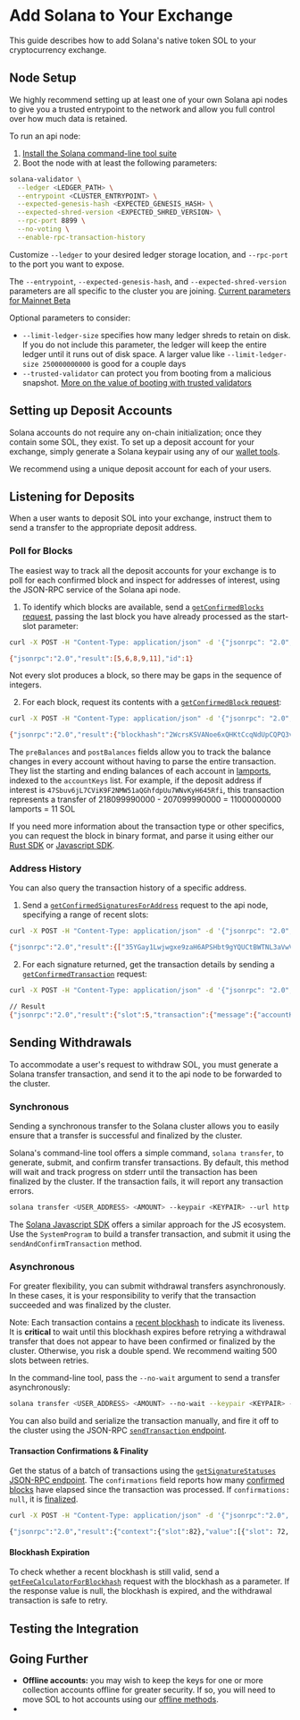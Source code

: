 # Add Solana to Your Exchange

This guide describes how to add Solana's native token SOL to your cryptocurrency
exchange.

## Node Setup

We highly recommend setting up at least one of your own Solana api nodes to
give you a trusted entrypoint to the network and allow you full control over how
much data is retained.

To run an api node:
1. [Install the Solana command-line tool suite](../cli/install-solana-cli-tools.md)
2. Boot the node with at least the following parameters:
```bash
solana-validator \
  --ledger <LEDGER_PATH> \
  --entrypoint <CLUSTER_ENTRYPOINT> \
  --expected-genesis-hash <EXPECTED_GENESIS_HASH> \
  --expected-shred-version <EXPECTED_SHRED_VERSION> \
  --rpc-port 8899 \
  --no-voting \
  --enable-rpc-transaction-history
```

  Customize `--ledger` to your desired ledger storage location, and `--rpc-port` to the port you want to expose.

  The `--entrypoint`, `--expected-genesis-hash`, and `--expected-shred-version` parameters are all specific to the cluster you are joining.
  [Current parameters for Mainnet Beta](../clusters.md#example-solana-validator-command-line-2)

  Optional parameters to consider:
  - `--limit-ledger-size` specifies how many ledger shreds to retain on disk. If you do not include this parameter, the ledger will keep the entire ledger until it runs out of disk space. A larger value like `--limit-ledger-size 250000000000` is good for a couple days
  - `--trusted-validator` can protect you from booting from a malicious snapshot. [More on the value of booting with trusted validators](../running-validator/validator-start.md#trusted-validators)

## Setting up Deposit Accounts

Solana accounts do not require any on-chain initialization; once they contain
some SOL, they exist. To set up a deposit account for your exchange, simply
generate a Solana keypair using any of our [wallet tools](../wallet-guide/cli.md).

We recommend using a unique deposit account for each of your users.

## Listening for Deposits

When a user wants to deposit SOL into your exchange, instruct them to send a
transfer to the appropriate deposit address.

### Poll for Blocks

The easiest way to track all the deposit accounts for your exchange is to poll
for each confirmed block and inspect for addresses of interest, using the
JSON-RPC service of the Solana api node.

1. To identify which blocks are available, send a [`getConfirmedBlocks` request](../apps/jsonrpc-api.md#getconfirmedblocks),
passing the last block you have already processed as the start-slot parameter:

```bash
curl -X POST -H "Content-Type: application/json" -d '{"jsonrpc": "2.0","id":1,"method":"getConfirmedBlocks","params":[5]}' localhost:8899

{"jsonrpc":"2.0","result":[5,6,8,9,11],"id":1}
```
Not every slot produces a block, so there may be gaps in the sequence of integers.

2. For each block, request its contents with a [`getConfirmedBlock` request](../apps/jsonrpc-api.md#getconfirmedblock):

```bash
curl -X POST -H "Content-Type: application/json" -d '{"jsonrpc": "2.0","id":1,"method":"getConfirmedBlock","params":[5, "json"]}' localhost:8899

{"jsonrpc":"2.0","result":{"blockhash":"2WcrsKSVANoe6xQHKtCcqNdUpCQPQ3vb6QTgi1dcE2oL","parentSlot":4,"previousBlockhash":"7ZDoGW83nXgP14vnn9XhGSaGjbuLdLWkQAoUQ7pg6qDZ","rewards":[],"transactions":[{"meta":{"err":null,"fee":5000,"postBalances":[2033973061360,218099990000,42000000003],"preBalances":[2044973066360,207099990000,42000000003],"status":{"Ok":null}},"transaction":{"message":{"accountKeys":["Bbqg1M4YVVfbhEzwA9SpC9FhsaG83YMTYoR4a8oTDLX","47Sbuv6jL7CViK9F2NMW51aQGhfdpUu7WNvKyH645Rfi","11111111111111111111111111111111"],"header":{"numReadonlySignedAccounts":0,"numReadonlyUnsignedAccounts":1,"numRequiredSignatures":1},"instructions":[{"accounts":[0,1],"data":"3Bxs3zyH82bhpB8j","programIdIndex":2}],"recentBlockhash":"7GytRgrWXncJWKhzovVoP9kjfLwoiuDb3cWjpXGnmxWh"},"signatures":["dhjhJp2V2ybQGVfELWM1aZy98guVVsxRCB5KhNiXFjCBMK5KEyzV8smhkVvs3xwkAug31KnpzJpiNPtcD5bG1t6"]}}]},"id":1}
```

The `preBalances` and `postBalances` fields allow you to track the balance
changes in every account without having to parse the entire transaction. They
list the starting and ending balances of each account in
[lamports](../terminology.md#lamports), indexed to the `accountKeys` list. For
example, if the deposit address if interest is
`47Sbuv6jL7CViK9F2NMW51aQGhfdpUu7WNvKyH645Rfi`, this transaction represents a
transfer of 218099990000 - 207099990000 = 11000000000 lamports = 11 SOL

If you need more information about the transaction type or other specifics, you
can request the block in binary format, and parse it using either our
[Rust SDK](https://github.com/solana-labs/solana/tree/master/sdk) or
[Javascript SDK](https://github.com/solana-labs/solana-web3.js).

### Address History

You can also query the transaction history of a specific address.

1. Send a [`getConfirmedSignaturesForAddress`](../apps/jsonrpc-api.md#getconfirmedsignaturesforaddress)
request to the api node, specifying a range of recent slots:

```bash
curl -X POST -H "Content-Type: application/json" -d '{"jsonrpc": "2.0","id":1,"method":"getConfirmedSignaturesForAddress","params":["6H94zdiaYfRfPfKjYLjyr2VFBg6JHXygy84r3qhc3NsC", 0, 10]}' localhost:8899

{"jsonrpc":"2.0","result":{["35YGay1Lwjwgxe9zaH6APSHbt9gYQUCtBWTNL3aVwVGn9xTFw2fgds7qK5AL29mP63A9j3rh8KpN1TgSR62XCaby","4bJdGN8Tt2kLWZ3Fa1dpwPSEkXWWTSszPSf1rRVsCwNjxbbUdwTeiWtmi8soA26YmwnKD4aAxNp8ci1Gjpdv4gsr","dhjhJp2V2ybQGVfELWM1aZy98guVVsxRCB5KhNiXFjCBMK5KEyzV8smhkVvs3xwkAug31KnpzJpiNPtcD5bG1t6"]},"id":1}
```

2. For each signature returned, get the transaction details by sending a
[`getConfirmedTransaction`](../apps/jsonrpc-api.md#getconfirmedtransaction) request:

```bash
curl -X POST -H "Content-Type: application/json" -d '{"jsonrpc": "2.0","id":1,"method":"getConfirmedTransaction","params":["dhjhJp2V2ybQGVfELWM1aZy98guVVsxRCB5KhNiXFjCBMK5KEyzV8smhkVvs3xwkAug31KnpzJpiNPtcD5bG1t6", "json"]}' localhost:8899

// Result
{"jsonrpc":"2.0","result":{"slot":5,"transaction":{"message":{"accountKeys":["Bbqg1M4YVVfbhEzwA9SpC9FhsaG83YMTYoR4a8oTDLX","47Sbuv6jL7CViK9F2NMW51aQGhfdpUu7WNvKyH645Rfi","11111111111111111111111111111111"],"header":{"numReadonlySignedAccounts":0,"numReadonlyUnsignedAccounts":1,"numRequiredSignatures":1},"instructions":[{"accounts":[0,1],"data":"3Bxs3zyH82bhpB8j","programIdIndex":2}],"recentBlockhash":"7GytRgrWXncJWKhzovVoP9kjfLwoiuDb3cWjpXGnmxWh"},"signatures":["dhjhJp2V2ybQGVfELWM1aZy98guVVsxRCB5KhNiXFjCBMK5KEyzV8smhkVvs3xwkAug31KnpzJpiNPtcD5bG1t6"]},"meta":{"err":null,"fee":5000,"postBalances":[2033973061360,218099990000,42000000003],"preBalances":[2044973066360,207099990000,42000000003],"status":{"Ok":null}}},"id":1}
```

## Sending Withdrawals

To accommodate a user's request to withdraw SOL, you must generate a Solana
transfer transaction, and send it to the api node to be forwarded to the
cluster.

### Synchronous

Sending a synchronous transfer to the Solana cluster allows you to easily ensure
that a transfer is successful and finalized by the cluster.

Solana's command-line tool offers a simple command, `solana transfer`, to
generate, submit, and confirm transfer transactions. By default, this method
will wait and track progress on stderr until the transaction has been finalized
by the cluster. If the transaction fails, it will report any transaction errors.

```bash
solana transfer <USER_ADDRESS> <AMOUNT> --keypair <KEYPAIR> --url http://api.mainnet-beta.solana.com
```

The [Solana Javascript SDK](https://github.com/solana-labs/solana-web3.js)
offers a similar approach for the JS ecosystem. Use the `SystemProgram` to build
a transfer transaction, and submit it using the `sendAndConfirmTransaction`
method.

### Asynchronous

For greater flexibility, you can submit withdrawal transfers asynchronously. In
these cases, it is your responsibility to verify that the transaction succeeded
and was finalized by the cluster.

Note: Each transaction contains a [recent blockhash](../transaction.md#blockhash-format)
to indicate its liveness. It is **critical** to wait until this blockhash
expires before retrying a withdrawal transfer that does not appear to have been
confirmed or finalized by the cluster. Otherwise, you risk a double spend. We
recommend waiting 500 slots between retries.

In the command-line tool, pass the `--no-wait` argument to send a transfer
asynchronously:

```bash
solana transfer <USER_ADDRESS> <AMOUNT> --no-wait --keypair <KEYPAIR> --url http://api.mainnet-beta.solana.com
```

You can also build and serialize the transaction manually, and fire it off to
the cluster using the JSON-RPC [`sendTransaction` endpoint](../apps/jsonrpc-api.md#sendtransaction).

#### Transaction Confirmations & Finality

Get the status of a batch of transactions using the
[`getSignatureStatuses` JSON-RPC endpoint](../apps/jsonrpc-api.md#getsignaturestatuses).
The `confirmations` field reports how many
[confirmed blocks](../terminology.md#confirmed-block) have elapsed since the
transaction was processed. If `confirmations: null`, it is [finalized](../terminology.md#finality).

```bash
curl -X POST -H "Content-Type: application/json" -d '{"jsonrpc":"2.0", "id":1, "method":"getSignatureStatuses", "params":[["5VERv8NMvzbJMEkV8xnrLkEaWRtSz9CosKDYjCJjBRnbJLgp8uirBgmQpjKhoR4tjF3ZpRzrFmBV6UjKdiSZkQUW", "5j7s6NiJS3JAkvgkoc18WVAsiSaci2pxB2A6ueCJP4tprA2TFg9wSyTLeYouxPBJEMzJinENTkpA52YStRW5Dia7"]]}' http://localhost:8899

{"jsonrpc":"2.0","result":{"context":{"slot":82},"value":[{"slot": 72, "confirmations": 10, "err": null, "status": {"Ok": null}}, {"slot": 48, "confirmations": null, "err": null, "status": {"Ok": null}}]},"id":1}
```

#### Blockhash Expiration

To check whether a recent blockhash is still valid, send a
[`getFeeCalculatorForBlockhash`](../apps/jsonrpc-api.md#getfeecalculatorforblockhash)
request with the blockhash as a parameter. If the response value is null, the
blockhash is expired, and the withdrawal transaction is safe to retry.

## Testing the Integration



## Going Further

- **Offline accounts:** you may wish to keep the keys for one or more collection accounts offline for greater security. If so, you will need to move SOL to hot accounts using our [offline methods](../offline-signing/README.md).
-
